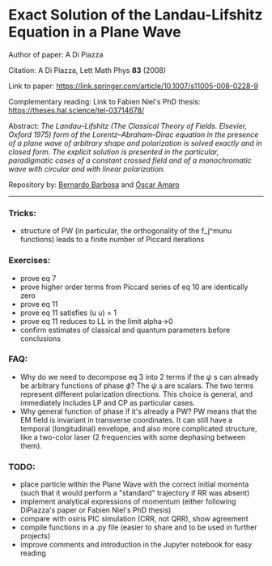 # Exact Solution of the Landau-Lifshitz Equation in a Plane Wave

Author of paper: A Di Piazza

Citation: A Di Piazza, Lett Math Phys __83__ (2008)

Link to paper: https://link.springer.com/article/10.1007/s11005-008-0228-9

Complementary reading: Link to Fabien Niel's PhD thesis: https://theses.hal.science/tel-03714678/

Abstract: _The Landau–Lifshitz (The Classical Theory of Fields. Elsevier, Oxford 1975) form of the Lorentz–Abraham–Dirac equation in the presence of a plane wave of arbitrary shape and polarization is solved exactly and in closed form. The explicit solution is presented in the particular, paradigmatic cases of a constant crossed field and of a monochromatic wave with circular and with linear polarization._

Repository by: [Bernardo Barbosa](https://github.com/barbosabernardo) and [Óscar Amaro](https://github.com/OsAmaro)

----

### Tricks:
- structure of PW (in particular, the orthogonality of the f_j^munu functions) leads to a finite number of Piccard iterations

### Exercises:
- prove eq 7
- prove higher order terms from Piccard series of eq 10 are identically zero
- prove eq 11
- prove eq 11 satisfies (u u) = 1
- prove eq 11 reduces to LL in the limit alpha->0
- confirm estimates of classical and quantum parameters before conclusions
  
### FAQ:
- Why do we need to decompose eq 3 into 2 terms if the $\psi$ s can already be arbitrary functions of phase $\phi$? The $\psi$ s are scalars. The two terms represent different polarization directions. This choice is general, and immediately includes LP and CP as particular cases.
- Why general function of phase if it's already a PW? PW means that the EM field is invariant in transverse coordinates. It can still have a temporal (longitudinal) envelope, and also more complicated structure, like a two-color laser (2 frequencies with some dephasing between them).  

### TODO:
- place particle within the Plane Wave with the correct initial momenta (such that it would perform a "standard" trajectory if RR was absent)
- implement analytical expressions of momentum (either following DiPiazza's paper or Fabien Niel's PhD thesis)
- compare with osiris PIC simulation (CRR, not QRR), show agreement
- compile functions in a .py file (easier to share and to be used in further projects)
- improve comments and introduction in the Jupyter notebook for easy reading
